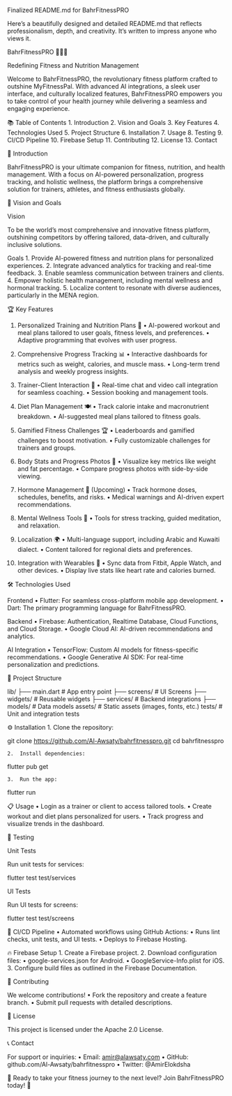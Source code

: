 Finalized README.md for BahrFitnessPRO

Here’s a beautifully designed and detailed README.md that reflects professionalism, depth, and creativity. It’s written to impress anyone who views it.

BahrFitnessPRO 🏋️‍♂️🌊

Redefining Fitness and Nutrition Management

Welcome to BahrFitnessPRO, the revolutionary fitness platform crafted to outshine MyFitnessPal. With advanced AI integrations, a sleek user interface, and culturally localized features, BahrFitnessPRO empowers you to take control of your health journey while delivering a seamless and engaging experience.

📚 Table of Contents
	1.	Introduction
	2.	Vision and Goals
	3.	Key Features
	4.	Technologies Used
	5.	Project Structure
	6.	Installation
	7.	Usage
	8.	Testing
	9.	CI/CD Pipeline
	10.	Firebase Setup
	11.	Contributing
	12.	License
	13.	Contact

🌟 Introduction

BahrFitnessPRO is your ultimate companion for fitness, nutrition, and health management. With a focus on AI-powered personalization, progress tracking, and holistic wellness, the platform brings a comprehensive solution for trainers, athletes, and fitness enthusiasts globally.

🚀 Vision and Goals

Vision

To be the world’s most comprehensive and innovative fitness platform, outshining competitors by offering tailored, data-driven, and culturally inclusive solutions.

Goals
	1.	Provide AI-powered fitness and nutrition plans for personalized experiences.
	2.	Integrate advanced analytics for tracking and real-time feedback.
	3.	Enable seamless communication between trainers and clients.
	4.	Empower holistic health management, including mental wellness and hormonal tracking.
	5.	Localize content to resonate with diverse audiences, particularly in the MENA region.

🏆 Key Features

1. Personalized Training and Nutrition Plans 🎯
	•	AI-powered workout and meal plans tailored to user goals, fitness levels, and preferences.
	•	Adaptive programming that evolves with user progress.

2. Comprehensive Progress Tracking 📊
	•	Interactive dashboards for metrics such as weight, calories, and muscle mass.
	•	Long-term trend analysis and weekly progress insights.

3. Trainer-Client Interaction 🤝
	•	Real-time chat and video call integration for seamless coaching.
	•	Session booking and management tools.

4. Diet Plan Management 🍽️
	•	Track calorie intake and macronutrient breakdown.
	•	AI-suggested meal plans tailored to fitness goals.

5. Gamified Fitness Challenges 🏆
	•	Leaderboards and gamified challenges to boost motivation.
	•	Fully customizable challenges for trainers and groups.

6. Body Stats and Progress Photos 📸
	•	Visualize key metrics like weight and fat percentage.
	•	Compare progress photos with side-by-side viewing.

7. Hormone Management 💉 (Upcoming)
	•	Track hormone doses, schedules, benefits, and risks.
	•	Medical warnings and AI-driven expert recommendations.

8. Mental Wellness Tools 🧘
	•	Tools for stress tracking, guided meditation, and relaxation.

9. Localization 🌍
	•	Multi-language support, including Arabic and Kuwaiti dialect.
	•	Content tailored for regional diets and preferences.

10. Integration with Wearables 📲
	•	Sync data from Fitbit, Apple Watch, and other devices.
	•	Display live stats like heart rate and calories burned.

🛠️ Technologies Used

Frontend
	•	Flutter: For seamless cross-platform mobile app development.
	•	Dart: The primary programming language for BahrFitnessPRO.

Backend
	•	Firebase: Authentication, Realtime Database, Cloud Functions, and Cloud Storage.
	•	Google Cloud AI: AI-driven recommendations and analytics.

AI Integration
	•	TensorFlow: Custom AI models for fitness-specific recommendations.
	•	Google Generative AI SDK: For real-time personalization and predictions.

📂 Project Structure

lib/
├── main.dart                  # App entry point
├── screens/                   # UI Screens
├── widgets/                   # Reusable widgets
├── services/                  # Backend integrations
├── models/                    # Data models
assets/                        # Static assets (images, fonts, etc.)
tests/                         # Unit and integration tests

⚙️ Installation
	1.	Clone the repository:

git clone https://github.com/Al-Awsaty/bahrfitnesspro.git
cd bahrfitnesspro


	2.	Install dependencies:

flutter pub get


	3.	Run the app:

flutter run

📋 Usage
	•	Login as a trainer or client to access tailored tools.
	•	Create workout and diet plans personalized for users.
	•	Track progress and visualize trends in the dashboard.

🧪 Testing

Unit Tests

Run unit tests for services:

flutter test test/services

UI Tests

Run UI tests for screens:

flutter test test/screens

🔄 CI/CD Pipeline
	•	Automated workflows using GitHub Actions:
	•	Runs lint checks, unit tests, and UI tests.
	•	Deploys to Firebase Hosting.

🔥 Firebase Setup
	1.	Create a Firebase project.
	2.	Download configuration files:
	•	google-services.json for Android.
	•	GoogleService-Info.plist for iOS.
	3.	Configure build files as outlined in the Firebase Documentation.

🤝 Contributing

We welcome contributions!
	•	Fork the repository and create a feature branch.
	•	Submit pull requests with detailed descriptions.

📄 License

This project is licensed under the Apache 2.0 License.

📞 Contact

For support or inquiries:
	•	Email: amir@alawsaty.com
	•	GitHub: github.com/Al-Awsaty/bahrfitnesspro
	•	Twitter: @AmirElokdsha

🌟 Ready to take your fitness journey to the next level? Join BahrFitnessPRO today! 🚀
